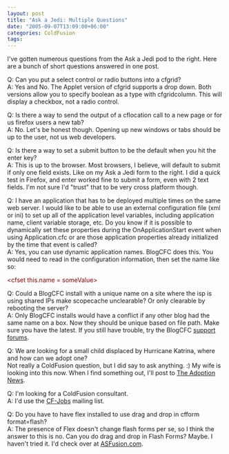 ```yaml
---
layout: post
title: "Ask a Jedi: Multiple Questions"
date: "2005-09-07T13:09:00+06:00"
categories: ColdFusion 
tags: 
---
```


I've gotten numerous questions from the Ask a Jedi pod to the right. Here are a bunch of short questions answered in one post.

Q: Can you put a select control or radio buttons into a cfgrid?<br>
A: Yes and No. The Applet version of cfgrid supports a drop down. Both versions allow you to specify boolean as a type with cfgridcolumn. This will display a checkbox, not a radio control.

Q: Is there a way to send the output of a cflocation call to a new page or for us firefox users a new tab?<br>
A: No. Let's be honest though. Opening up new windows or tabs should be up to the user, not us web developers. 

Q: Is there a way to set a submit button to be the default when you hit the enter key?<br>
A: This is up to the browser. Most browsers, I believe, will default to submit if only one field exists. Like on my Ask a Jedi form to the right. I did a quick test in Firefox, and enter worked fine to submit a form, even with 2 text fields. I'm not sure I'd "trust" that to be very cross platform though.

Q: I have an application that has to be deployed multiple times on the same web server.  I would like to be able to use an external configuration file (xml or ini) to set up all of the application level variables, including application name, client variable storage, etc.  Do you know if it is possible to dynamically set these properties during the OnApplicationStart event when using Application.cfc or are those application properties already initialized by the time that event is called?<br>
A:  Yes, you can use dynamic application names. BlogCFC does this. You would need to read in the configuration information, then set the name like so:

<div class="code"><FONT COLOR=MAROON>&lt;cfset this.name = someValue&gt;</FONT></div>

Q: Could a BlogCFC install with a unique name on a site where the isp is using shared IPs make scopecache unclearable? Or only clearable by rebooting the server?<br>
A: Only BlogCFC installs would have a conflict if any other blog had the same name on a box. Now they should be unique based on file path. Make sure you have the latest. If you still have trouble, try the BlogCFC <a href="http://ray.camdenfamily.com/forums/forums.cfm?conferenceid=CBD210FD-AB88-8875-EBDE545BF7B67269">support forums</a>.

Q: We are looking for a small child displaced by Hurricane Katrina, where and how can we adopt one?<br>
Not really a ColdFusion question, but I did say to ask anything. :) My wife is looking into this now. When I find something out, I'll post to <a href="http://www.theadoptionnews.com">The Adoption News</a>.

Q: I'm looking for a ColdFusion consultant.<br>
A: I'd use the <a href="http://www.houseoffusion.com/cf_lists/threads.cfm/13">CF-Jobs</a> mailing list.

Q: Do you have to have flex installed to use drag and drop in cfform format=flash?<br>
A: The presence of Flex doesn't change flash forms per se, so I think the answer to this is no. Can you do drag and drop in Flash Forms? Maybe. I haven't tried it. I'd check over at <a href="http://www.asfusion.com">ASFusion.com</a>.
